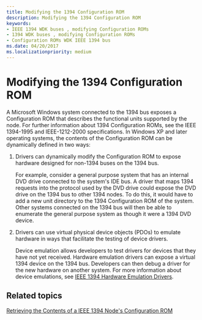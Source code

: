 ```yaml
---
title: Modifying the 1394 Configuration ROM
description: Modifying the 1394 Configuration ROM
keywords:
- IEEE 1394 WDK buses , modifying Configuration ROMs
- 1394 WDK buses , modifying Configuration ROMs
- Configuration ROMs WDK IEEE 1394 bus
ms.date: 04/20/2017
ms.localizationpriority: medium
---
```


# Modifying the 1394 Configuration ROM





A Microsoft Windows system connected to the 1394 bus exposes a Configuration ROM that describes the functional units supported by the node. For further information about 1394 Configuration ROMs, see the IEEE 1394-1995 and IEEE-1212-2000 specifications. In Windows XP and later operating systems, the contents of the Configuration ROM can be dynamically defined in two ways:

1.  Drivers can dynamically modify the Configuration ROM to expose hardware designed for non-1394 buses on the 1394 bus.

    For example, consider a general purpose system that has an internal DVD drive connected to the system's IDE bus. A driver that maps 1394 requests into the protocol used by the DVD drive could expose the DVD drive on the 1394 bus to other 1394 nodes. To do this, it would have to add a new unit directory to the 1394 Configuration ROM of the system. Other systems connected on the 1394 bus will then be able to enumerate the general purpose system as though it were a 1394 DVD device.

2.  Drivers can use virtual physical device objects (PDOs) to emulate hardware in ways that facilitate the testing of device drivers.

    Device emulation allows developers to test drivers for devices that they have not yet received. Hardware emulation drivers can expose a virtual 1394 device on the 1394 bus. Developers can then debug a driver for the new hardware on another system. For more information about device emulations, see [IEEE 1394 Hardware Emulation Drivers](./ieee-1394-hardware-emulation-drivers.md).

## Related topics
[Retrieving the Contents of a IEEE 1394 Node's Configuration ROM](./retrieving-the-contents-of-a-ieee-1394-node-s-configuration-rom.md)
